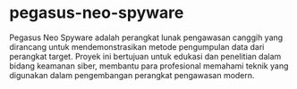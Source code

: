 # pegasus-neo-spyware
Pegasus Neo Spyware adalah perangkat lunak pengawasan canggih yang dirancang untuk mendemonstrasikan metode pengumpulan data dari perangkat target. Proyek ini bertujuan untuk edukasi dan penelitian dalam bidang keamanan siber, membantu para profesional memahami teknik yang digunakan dalam pengembangan perangkat pengawasan modern.
